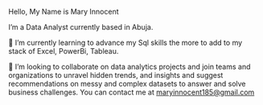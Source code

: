 Hello, My Name is Mary Innocent 

I’m a Data Analyst currently based in Abuja.

🌱 I’m currently learning to advance my Sql skills the more to add to my stack of Excel, PowerBi, Tableau.

💞️ I’m looking to collaborate on data analytics projects and join teams and organizations to unravel hidden trends, and insights and suggest recommendations on messy and complex datasets to answer and solve business challenges.
You can contact me at maryinnocent185@gmail.com
